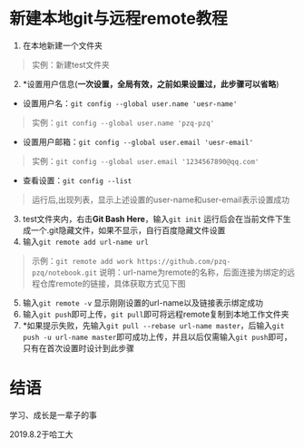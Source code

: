 # 新建本地git与远程remote教程
1. 在本地新建一个文件夹
>实例：新建test文件夹
2. *设置用户信息(**一次设置，全局有效，之前如果设置过，此步骤可以省略**)
- 设置用户名：`git config --global user.name 'uesr-name' `
>实例：`git config --global user.name 'pzq-pzq' `
- 设置用户邮箱：`git config --global user.email 'uesr-email' `
>实例：`git config --global user.email '1234567890@qq.com' `
- 查看设置：`git config --list`
>运行后,出现列表，显示上述设置的user-name和user-email表示设置成功
3. test文件夹内，右击**Git Bash Here**，输入`git init`
运行后会在当前文件下生成一个.git隐藏文件，如果不显示，自行百度隐藏文件设置
4. 输入`git remote add url-name url`
>示例：`git remote add work https://github.com/pzq-pzq/notebook.git`
>说明：url-name为remote的名称，后面连接为绑定的远程仓库remote的链接，具体获取方式见下图
5. 输入`git remote -v`
显示刚刚设置的url-name以及链接表示绑定成功
6. 输入`git push`即可上传，`git pull`即可将远程remote复制到本地工作文件夹
7. *如果提示失败，先输入`git pull --rebase url-name master`，后输入`git push -u url-name master`即可成功上传，并且以后仅需输入`git push`即可，只有在首次设置时设计到此步骤

# 结语

学习、成长是一辈子的事

2019.8.2于哈工大